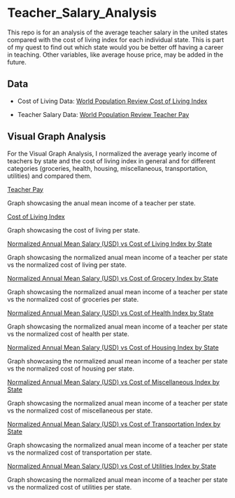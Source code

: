 # Teacher_Salary_Analysis
This repo is for an analysis of the average teacher salary in the united states compared with the cost of living index for each individual state. This is part of my quest to find out which state would you be better off having a career in teaching. Other variables, like average house price, may be added in the future.

## Data
- Cost of Living Data: [World Population Review Cost of Living Index](https://worldpopulationreview.com/state-rankings/cost-of-living-index-by-state)

- Teacher Salary Data: [World Population Review Teacher Pay](https://worldpopulationreview.com/state-rankings/teacher-pay-by-state)

## Visual Graph Analysis

For the Visual Graph Analysis, I normalized the average yearly income of teachers by state and the cost of living index in general and for different categories (groceries, health, housing, miscellaneous, transportation, utilities) and compared them.

[Teacher Pay](/Graphs/teacherpay.png)

Graph showcasing the anual mean income of a teacher per state.

[Cost of Living Index](/Graphs/costoflivingindex.png)

Graph showcasing the cost of living per state.

[Normalized Annual Mean Salary (USD) vs Cost of Living Index by State](/Graphs/normalizedteacherpayvscostofliving.png)

Graph showcasing the normalized anual mean income of a teacher per state vs the normalized cost of living per state.

[Normalized Annual Mean Salary (USD) vs Cost of Grocery Index by State](/Graphs/normalizedteacherpayvscostofgrocery.png)

Graph showcasing the normalized anual mean income of a teacher per state vs the normalized cost of groceries per state.

[Normalized Annual Mean Salary (USD) vs Cost of Health Index by State](/Graphs/normalizedteacherpayvscostofhealth.png)

Graph showcasing the normalized anual mean income of a teacher per state vs the normalized cost of health per state.

[Normalized Annual Mean Salary (USD) vs Cost of Housing Index by State](/Graphs/normalizedteacherpayvscostofhousing.png)

Graph showcasing the normalized anual mean income of a teacher per state vs the normalized cost of housing per state.

[Normalized Annual Mean Salary (USD) vs Cost of Miscellaneous Index by State](/Graphs/normalizedteacherpayvscostofmiscellaneous.png)

Graph showcasing the normalized anual mean income of a teacher per state vs the normalized cost of miscellaneous per state.

[Normalized Annual Mean Salary (USD) vs Cost of Transportation Index by State](/Graphs/normalizedteacherpayvscostoftransportation.png)

Graph showcasing the normalized anual mean income of a teacher per state vs the normalized cost of transportation per state.

[Normalized Annual Mean Salary (USD) vs Cost of Utilities Index by State](/Graphs/normalizedteacherpayvscostofutilities.png)

Graph showcasing the normalized anual mean income of a teacher per state vs the normalized cost of utilities per state.